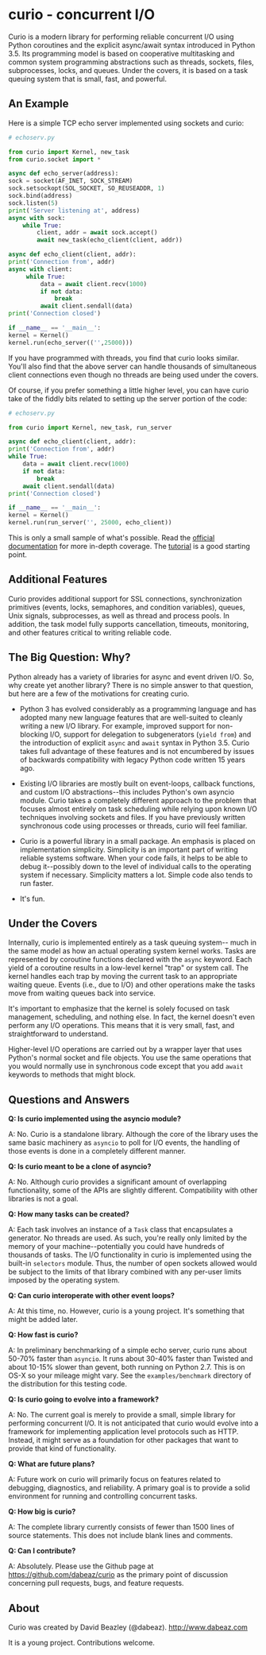 curio - concurrent I/O
======================

Curio is a modern library for performing reliable concurrent I/O using
Python coroutines and the explicit async/await syntax introduced in
Python 3.5. Its programming model is based on cooperative
multitasking and common system programming abstractions such as
threads, sockets, files, subprocesses, locks, and queues.  Under
the covers, it is based on a task queuing system that is small, fast,
and powerful.

An Example
----------
Here is a simple TCP echo server implemented using sockets and curio:

```python
# echoserv.py

from curio import Kernel, new_task
from curio.socket import *

async def echo_server(address):
sock = socket(AF_INET, SOCK_STREAM)
sock.setsockopt(SOL_SOCKET, SO_REUSEADDR, 1)
sock.bind(address)
sock.listen(5)
print('Server listening at', address)
async with sock:
    while True:
        client, addr = await sock.accept()
        await new_task(echo_client(client, addr))

async def echo_client(client, addr):
print('Connection from', addr)
async with client:
     while True:
         data = await client.recv(1000)
         if not data:
             break
         await client.sendall(data)
print('Connection closed')

if __name__ == '__main__':
kernel = Kernel()
kernel.run(echo_server(('',25000)))
```

If you have programmed with threads, you find that curio looks similar.
You'll also find that the above server can handle thousands of simultaneous 
client connections even though no threads are being used under the covers.

Of course, if you prefer something a little higher level, you can have
curio take of the fiddly bits related to setting up the server portion
of the code:

```python
# echoserv.py

from curio import Kernel, new_task, run_server

async def echo_client(client, addr):
print('Connection from', addr)
while True:
    data = await client.recv(1000)
    if not data:
        break
    await client.sendall(data)
print('Connection closed')

if __name__ == '__main__':
kernel = Kernel()
kernel.run(run_server('', 25000, echo_client))
```

This is only a small sample of what's possible.  Read the [official documentation](
https://curio.readthedocs.org) for more in-depth coverage.  The [tutorial]( 
https://curio.readthedocs.org/en/latest/tutorial.html) is a good starting point.

Additional Features
-------------------

Curio provides additional support for SSL connections, synchronization
primitives (events, locks, semaphores, and condition variables),
queues, Unix signals, subprocesses, as well as thread and process
pools.  In addition, the task model fully supports cancellation,
timeouts, monitoring, and other features critical to writing reliable
code.

The Big Question: Why?
----------------------

Python already has a variety of libraries for async and event driven
I/O. So, why create yet another library?  There is no simple answer to
that question, but here are a few of the motivations for creating curio.

* Python 3 has evolved considerably as a programming language and has
  adopted many new language features that are well-suited to cleanly
  writing a new I/O library. For example, improved support for
  non-blocking I/O, support for delegation to subgenerators (`yield
  from`) and the introduction of explicit `async` and `await` syntax
  in Python 3.5. Curio takes full advantage of these features and is
  not encumbered by issues of backwards compatibility with legacy
  Python code written 15 years ago.

* Existing I/O libraries are mostly built on event-loops, callback
  functions, and custom I/O abstractions--this includes Python's own
  asyncio module.  Curio takes a completely different approach to the
  problem that focuses almost entirely on task scheduling while
  relying upon known I/O techniques involving sockets and files.  If
  you have previously written synchronous code using processes or
  threads, curio will feel familiar.

* Curio is a powerful library in a small package.  An emphasis is
  placed on implementation simplicity.  Simplicity is an important
  part of writing reliable systems software.  When your code fails, it
  helps to be able to debug it--possibly down to the level of
  individual calls to the operating system if necessary. Simplicity
  matters a lot.  Simple code also tends to run faster.


* It's fun. 

Under the Covers
----------------

Internally, curio is implemented entirely as a task queuing system--
much in the same model as how an actual operating system kernel
works. Tasks are represented by coroutine functions declared with the
`async` keyword.  Each yield of a coroutine results in a low-level
kernel "trap" or system call.  The kernel handles each trap by moving
the current task to an appropriate waiting queue. Events (i.e., due to
I/O) and other operations make the tasks move from waiting queues back
into service.

It's important to emphasize that the kernel is solely focused on task
management, scheduling, and nothing else. In fact, the kernel doesn't
even perform any I/O operations.  This means that it is very small,
fast, and straightforward to understand.

Higher-level I/O operations are carried out by a wrapper layer that
uses Python's normal socket and file objects. You use the
same operations that you would normally use in synchronous code except
that you add `await` keywords to methods that might block.

Questions and Answers
---------------------

**Q: Is curio implemented using the asyncio module?**

A: No. Curio is a standalone library. Although the core of the library
uses the same basic machinery as `asyncio` to poll for I/O events,
the handling of those events is done in a completely different manner.

**Q: Is curio meant to be a clone of asyncio?**

A: No.  Although curio provides a significant amount of overlapping
functionality, some of the APIs are slightly different.  Compatibility
with other libraries is not a goal.

**Q: How many tasks can be created?**

A: Each task involves an instance of a `Task` class that
encapsulates a generator. No threads are used. As such, you're really
only limited by the memory of your machine--potentially you could have
hundreds of thousands of tasks.  The I/O functionality in curio is
implemented using the built-in `selectors` module.  Thus, the number
of open sockets allowed would be subject to the limits of that library
combined with any per-user limits imposed by the operating system.
 
**Q: Can curio interoperate with other event loops?**

A: At this time, no.  However, curio is a young project. It's
something that might be added later.

**Q: How fast is curio?**

A: In preliminary benchmarking of a simple echo server, curio runs
about 50-70% faster than `asyncio`.  It runs about 30-40% faster
than Twisted and about 10-15% slower than gevent, both running on
Python 2.7.  This is on OS-X so your mileage might vary. See the
`examples/benchmark` directory of the distribution for this testing
code.

**Q: Is curio going to evolve into a framework?**

A: No. The current goal is merely to provide a small, simple library
for performing concurrent I/O. It is not anticipated that curio would
evolve into a framework for implementing application level protocols
such as HTTP.  Instead, it might serve as a foundation for other packages
that want to provide that kind of functionality.

**Q: What are future plans?**

A: Future work on curio will primarily focus on features related to debugging, 
diagnostics, and reliability.  A primary goal is to provide a solid 
environment for running and controlling concurrent tasks.

**Q: How big is curio?**

A: The complete library currently consists of fewer than 1500 lines of
source statements.  This does not include blank lines and comments.

**Q: Can I contribute?**

A: Absolutely. Please use the Github page at
https://github.com/dabeaz/curio as the primary point of discussion
concerning pull requests, bugs, and feature requests.

About
-----
Curio was created by David Beazley (@dabeaz).  http://www.dabeaz.com

It is a young project.  Contributions welcome.








 
